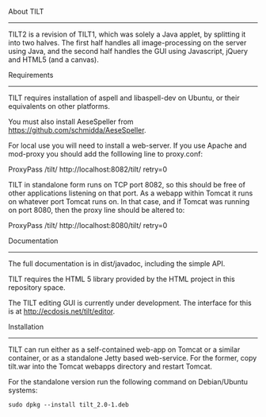 About TILT
__________

TILT2 is a revision of TILT1, which was solely a Java applet, by 
splitting it into two halves. The first half handles all 
image-processing on the server using Java, and the second half handles 
the GUI using Javascript, jQuery and HTML5 (and a canvas).

Requirements
___________

TILT requires installation of aspell and libaspell-dev on Ubuntu, or their
equivalents on other platforms.

You must also install AeseSpeller from 
https://github.com/schmidda/AeseSpeller.

For local use you will need to install a web-server. If you use Apache 
and mod-proxy you should add the folllowing line to proxy.conf:

ProxyPass /tilt/ http://localhost:8082/tilt/ retry=0

TILT in standalone form runs on TCP port 8082, so this should be free of 
other applications listening on that port. As a webapp within Tomcat it 
runs on whatever port Tomcat runs on. In that case, and if Tomcat was 
running on port 8080, then the proxy line should be altered to:

ProxyPass /tilt/ http://localhost:8080/tilt/ retry=0


Documentation
____________

The full documentation is in dist/javadoc, including the simple API.

TILT requires the HTML 5 library provided by the HTML project in this 
repository space.

The TILT editing GUI is currently under development. The interface for 
this is at http://ecdosis.net/tilt/editor.

Installation
____________

TILT can run either as a self-contained web-app on Tomcat or a similar 
container, or as a standalone Jetty based web-service. For the former, 
copy tilt.war into the Tomcat webapps directory and restart Tomcat.

For the standalone version run the following command on Debian/Ubuntu systems:

    sudo dpkg --install tilt_2.0-1.deb
